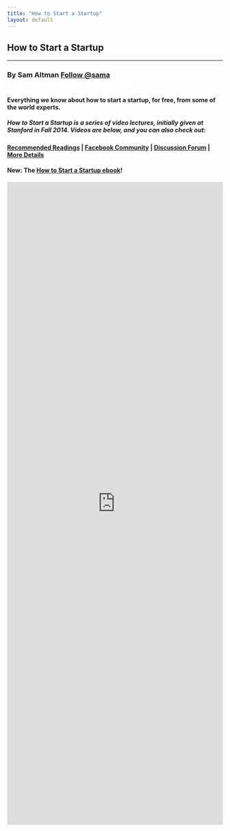 ```yaml
---
title: "How to Start a Startup"
layout: default
---
```

<div class="container">
  <h2>How to Start a Startup</h2>
  <hr />
</div>

<div class="jumbotron">
  <h3>
    By Sam Altman <a href="https://twitter.com/sama" class="twitter-follow-button" data-show-count="false" data-show-screen-name="true">Follow @sama</a>
    <iframe src="//www.facebook.com/plugins/follow.php?href=https%3A%2F%2Fwww.facebook.com%2Fsamaltman&amp;width&amp;height=80&amp;colorscheme=light&amp;layout=button&amp;show_faces=true&amp;appId=178422522168165" scrolling="no" frameborder="0" style="border:none; overflow:hidden; height:20px;" allowTransparency="true"></iframe>
  </h3>
  <h4><strong>Everything we know about how to start a startup, for free, from some of the world experts.</strong></h4>
  <h5>How to Start a Startup is a series of video lectures, initially given at Stanford in Fall 2014. Videos are below, and you can also check out: </h5>
  <h4><a href="lists/readings">Recommended Readings</a> | <a href="https://www.facebook.com/groups/556336557801913/">Facebook Community</a> | <a href="https://startupclass.co/">Discussion Forum</a> | <a href="lists/about/">More Details</a></h4>
  <h4> New: The <a href="http://the1st30.com/">How to Start a Startup ebook</a>! </h4>
  
</div>
<div class="huzzazWrapper" style="width:100%; height: 1500px; margin: 0 auto;"><iframe src="https://huzzaz.com/proembed/how-to-start-a-startup-2?layout=desideb&vpp=20" height="100%" width="100%" frameborder="0" webkitAllowFullScreen mozallowfullscreen allowFullScreen allowTransparency="true"></iframe></div>
